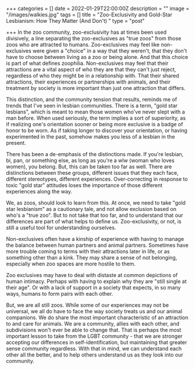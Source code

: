 +++
categories = []
date = 2022-01-29T22:00:00Z
description = ""
image = "/images/walkies.jpg"
tags = []
title = "Zoo-Exclusivity and Gold-Star Lesbianism: How They Matter (And Don't) "
type = "post"

+++
In the zoo community, zoo-exclusivity has at times been used divisively, a line separating the zoo-exclusives as "true zoos" from those zoos who are attracted to humans. Zoo-exclusives may feel like non-exclusives were given a "choice" in a way that they weren't, that they don't have to choose between living as a zoo or being alone. And that this choice is part of what defines zoophilia. Non-exclusives may feel that their attractions are a vital aspect of who they are that they can't just reject, regardless of who they might be in a relationship with. That their shared attractions, their experiences or partnerships with animals, and their treatment by society is more important than just one attraction that differs.  
   
 This distinction, and the community tension that results, reminds me of trends that I've seen in lesbian communities. There is a term, "gold star lesbians", which is meant to mean those women who've never slept with a man before. When used seriously, the term implies a sort of superiority, as if realizing one's orientation sooner or being more exclusive is a badge of honor to be worn. As if taking longer to discover your orientation, or having experimented in the past, somehow makes you less of a lesbian in the present.  
   
 There has been a de-emphasis of the distinctions made. If you're lesbian, bi, pan, or something else, as long as you're a wlw (woman who loves women), you belong. But, this can be taken too far as well. There are distinctions between these groups, different issues that they each face, different stereotypes, different experiences. Over-correcting in response to toxic "gold star" attitudes loses the importance of those different experiences along the way.  
   
 We, as zoos, should look to learn from this. At once, we need to take "gold star lesbianism" as a cautionary tale, and not allow exclusion based on who's a "true zoo". But to not take that too far, and to understand that our differences are part of what helps to define us. Zoo-exclusivity, or not, is still a useful tool for understanding ourselves.  
   
 Non-exclusives often have a kinship of experience with having to manage the balance between human partners and animal partners. Sometimes have more trouble coming to terms with their attractions later in life, or as something other than a kink. They may share a sense of not belonging, especially when zoo spaces are more hostile to them.  
   
 Zoo exclusives may have to deal with distaste at common depictions of human intimacy. Perhaps with having to explain why they are "still single at their age". Or with a lack of support in a society that expects, in so many ways, humans to form pairs with each other.  
   
 But, we are all still zoos. While some of our experiences may not be universal, we all do have to face the way society treats us and our animal companions. We do share the most important characteristic of an attraction to and care for animals. We are a community, allies with each other, and subdivisions won't ever be able to change that. That is perhaps the most important lesson to take from the LGBT community - that we are stronger accepting our differences in self-identification, but maintaining that greater sense community regardless. With that in mind, we can understand each other all the better, and to help others understand us as they look into our community.